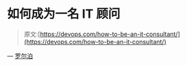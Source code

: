 # 如何成为一名 IT 顾问

> 原文:[https://devops.com/how-to-be-an-it-consultant/](https://devops.com/how-to-be-an-it-consultant/)

— [罗尔泊](https://devops.com/author/breselman/)